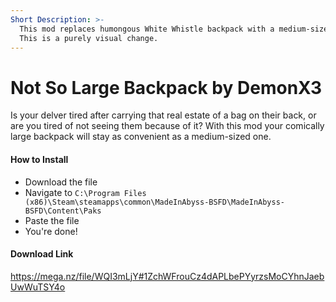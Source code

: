 ```yaml
---
Short Description: >-
  This mod replaces humongous White Whistle backpack with a medium-sized one.
  This is a purely visual change.
---
```


# Not So Large Backpack by DemonX3

Is your delver tired after carrying that real estate of a bag on their back, or are you tired of not seeing them because of it? With this mod your comically large backpack will stay as convenient as a medium-sized one.&#x20;

#### How to Install

* Download the file
* Navigate to `C:\Program Files (x86)\Steam\steamapps\common\MadeInAbyss-BSFD\MadeInAbyss-BSFD\Content\Paks`
* Paste the file
* You're done!

#### Download Link

https://mega.nz/file/WQI3mLjY#1ZchWFrouCz4dAPLbePYyrzsMoCYhnJaebUwWuTSY4o
